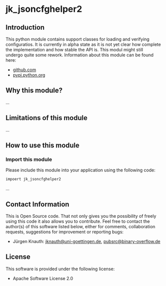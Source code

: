 jk_jsoncfghelper2
==========

Introduction
------------

This python module contains support classes for loading and verifying configuratios. It is currently in alpha state as it is not yet clear how complete the implementation and how stable the API is. This modul might still undergo quite some rework.
Information about this module can be found here:

* [github.com](https://github.com/jkpubsrc/python-module-jk-jsoncfghelper2)
* [pypi.python.org](https://pypi.python.org/pypi/jk_jsoncfghelper2)

Why this module?
----------------

...

Limitations of this module
--------------------------

...

How to use this module
----------------------

### Import this module

Please include this module into your application using the following code:

```python
impoert jk_jsoncfghelper2
```

...

Contact Information
-------------------

This is Open Source code. That not only gives you the possibility of freely using this code it also
allows you to contribute. Feel free to contact the author(s) of this software listed below, either
for comments, collaboration requests, suggestions for improvement or reporting bugs:

* Jürgen Knauth: jknauth@uni-goettingen.de, pubsrc@binary-overflow.de

License
-------

This software is provided under the following license:

* Apache Software License 2.0



